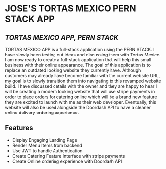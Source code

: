 # JOSE'S TORTAS MEXICO PERN STACK APP

## _TORTAS MEXICO APP, PERN STACK_

TORTAS MEXICO APP is a full-stack application using the PERN STACK.
I have slowly been testing out ideas and discussing them with Tortas Mexico.
I am now ready to create a full-stack application that will help this small business
with their online appearance. The goal of this application is to replace an outdated
looking website they currently have. Although customers may already have become
familiar with the current website URL, my goal is to slowly transition them into
navigating to this revamped website build. I have discussed details with the owner and
they are happy to hear I will be creating a modern looking website that will use stripe
payments in order to place orders for catering online which will be a brand new
feature they are excited to launch with me as their web developer. Eventually,
this website will also be used alongside the Doordash API to have a cleaner
online delivery ordering experience.

## Features

- Display Engaging Landing Page
- Render Menu Items from backend
- Use JWT to handle Authentication
- Create Catering Feature Interface with stripe payments
- Create Online ordering experience with Doordash API
